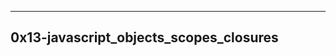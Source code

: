 ----------------------------------------
0x13-javascript_objects_scopes_closures
---------------------------------------

